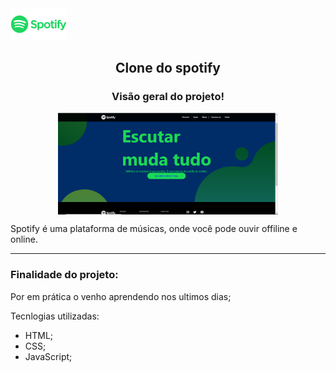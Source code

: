 <img src="./github/spotify-logo.png" width="90px" hidth="50px">

<h2 align="center">
  Clone do spotify
  </h2>
<h3 align="center">
  Visão geral do projeto! 
 </h3>

<p align="center">
<img src="./github/spotify.png" width="70%" heigth="70%" align="center">
</p>

Spotify é uma plataforma de músicas, onde você pode ouvir offiline e online.
<hr>

### Finalidade do projeto:

Por em prática o venho aprendendo nos ultimos dias;

Tecnlogias utilizadas:

- HTML;
- CSS;
- JavaScript;

